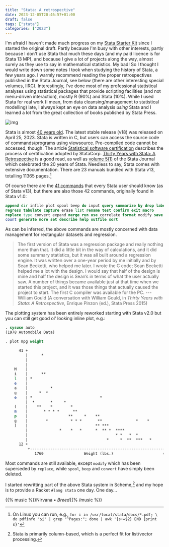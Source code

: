 ```yaml
---
title: "Stata: A retrospective"
date: 2023-12-05T20:46:57+01:00
draft: false
tags: ["stata"]
categories: ["2023"]
---
```


I'm afraid I haven't made much progress on my [Stata Starter Kit][0] since I started the original draft. Partly because I'm busy with other interests, partly because I don't use Stata that much these days (and my paid licence is for Stata 13 MP), and because I give a lot of projects along the way, almost surely as they use to say in mathematical statistics. My bad! So I thought I would write down some notes I took when studying the history of Stata, a few years ago. I warmly recommend reading the proper retrospectives published in the Stata Journal, see below (there are other interesting special volumes, IIRC). Interestingly, I've done most of my professional statistical analyses using statistical packages that provide scripting facilities (and not menu-driven interaction), mostly R (90%) and Stata (10%). While I used Stata for real work (I mean, from data cleansing/management to statistical modelling) late, I always kept an eye on data analysis _using_ Stata and I learned a lot from the great collection of books published by Stata Press.

![img](/img/IMG_3355.JPG)

Stata is almost [40 years old][1]. The latest stable release (v18) was released on April 25, 2023. Stata is written in C, but users can access the source code of commands/programs using viewsource. Pre-compiled code cannot be accessed, though. The article [Statistical software certification][2] describes the process of certification adopted by StataCorp. [Thirty Years with Stata: A Retrospective][3] is a good read, as well as [volume 5(1)][4] of the Stata Journal which celebrated the 20 years of Stata. Needless to say, Stata comes with extensive documentation. There are 23 manuals bundled with Stata v13, totalling 11365 pages.[^1]

Of course there are the [41 commands][5] that every Stata user should know (as of Stata v13), but there are also those 42 commands, originally found in Stata v1.0:

```stata
append dir infile plot spool beep do input query summarize by drop label
regress tabulate capture erase list rename test confirm exit macro
replace type convert expand merge run use correlate format modify save
count generate more set describe help outfile sort
```

As can be inferred, the above commands are mostly concerned with data management for rectangular datasets and regression.

> The first version of Stata was a regression package and really nothing more than that. It did a little bit in the way of calculations, and it did some summary statistics, but it was all built around a regression engine. It was written over a one-year period by me initially and by Sean Becketti, who helped me later. I wrote the C code; Sean Becketti helped me a lot with the design. I would say that half of the design is mine and half the design is Sean’s in terms of what the user actually saw. A number of things became available just at that time when we started this project, and it was those things that actually caused the project to start. The first C compiler was available for the PC.
> --- William Gould (A conversation with William Gould, in _Thirty Years with Stata: A Retrospective_, Enrique Pinzon (ed.), Stata Press 2015)

The plotting system has been entirely reworked starting with Stata v2.0 but you can still get good ol' looking inline plot, e.g.:

```stata
. sysuse auto
(1978 Automobile Data)

. plot mpg weight

      41 +
         |      *
         |
         |
    M    |
    i    |      **
    l    | *
    e    |
    a    |          *
    g    |     *  *
    e    | *                              *
         |  *       *     *
    (    |    **    *        *
    m    |       * * * *      **
    p    |                  **     *    **
    g    |        *          * * *       **               *    *
    )    |                              ** ***
         |              *    *   *      *  ** *  ****
         |                                       * *   *  *
         |                                   *     *  **  ***   *
      12 +                                                              *  *
          +----------------------------------------------------------------+
             1760                  Weight (lbs.)                      4840
```


Most commands are still available, except `modify` which has been superseded by `replace`, while `spool`, `beep` and `convert` have simply been deleted.

I started rewritting part of the above Stata system in Scheme,[^2] and my hope is to provide a Racket `#lang stata` one day. One day...

[0]: https://aliquote.org/articles/stata-sk/
[1]: https://www.stata.com/support/faqs/resources/history-of-stata/
[2]: https://www.stata-journal.com/article.html?article=pr0001
[3]: https://www.stata.com/bookstore/thirty-years-with-stata/
[4]: https://www.stata-journal.com/sj5-1.html
[5]: https://www.stata.com/manuals13/u27.pdf

[^1]: On Linux you can run, e.g., `for i in /usr/local/stata/docs/*.pdf; \ do pdfinfo "$i" | grep "^Pages:"; done | awk '{s+=$2} END {print s}'`
[^2]: Stata is primarily column-based, which is a perfect fit for list/vector processing.

{{% music %}}Nirvana • _Breed_{{% /music %}}
